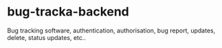 # bug-tracka-backend
Bug tracking software, authentication, authorisation, bug report, updates, delete, status updates, etc..
